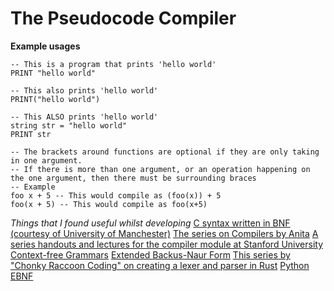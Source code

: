 # The Pseudocode Compiler

**Example usages**

```
-- This is a program that prints 'hello world'
PRINT "hello world"

-- This also prints 'hello world'
PRINT("hello world")

-- This ALSO prints 'hello world'
string str = "hello world"
PRINT str

-- The brackets around functions are optional if they are only taking in one argument.
-- If there is more than one argument, or an operation happening on the one argument, then there must be surrounding braces
-- Example
foo x + 5 -- This would compile as (foo(x)) + 5
foo(x + 5) -- This would compile as foo(x+5)
```

_Things that I found useful whilst developing_
[C syntax written in BNF (courtesy of University of Manchester)](http://www.cs.man.ac.uk/~pjj/bnf/c_syntax.bnf)
[The series on Compilers by Anita](https://www.youtube.com/channel/UCG-KXsLzjZMQaDBER5ddx0Q)
[A series handouts and lectures for the compiler module at Stanford University](https://web.stanford.edu/class/archive/cs/cs143/cs143.1128/)
[Context-free Grammars](https://en.wikipedia.org/wiki/Context-free_grammar)
[Extended Backus-Naur Form](https://en.wikipedia.org/wiki/Extended_Backus%E2%80%93Naur_form)
[This series by "Chonky Raccoon Coding" on creating a lexer and parser in Rust](https://www.youtube.com/channel/UCl_rCpOUXYvSEzfK5qyJxJQ)
[Python EBNF](https://docs.python.org/3/reference/grammar.html)

